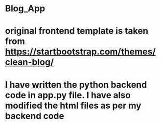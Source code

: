 # Blog_App

# original frontend template is taken from https://startbootstrap.com/themes/clean-blog/

# I have written the python backend code in app.py file. I have also modified the html files as per my backend code
